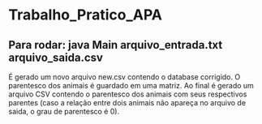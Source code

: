 # Trabalho_Pratico_APA

## Para rodar: java Main arquivo_entrada.txt arquivo_saida.csv

É gerado um novo arquivo new.csv contendo o database corrigido. O parentesco dos animais é guardado em uma matriz. Ao final é gerado um arquivo CSV contendo o parentesco dos animais com seus respectivos parentes (caso a relação entre dois animais não apareça no arquivo de saida, o grau de parentesco é 0).
